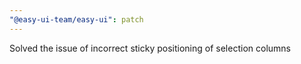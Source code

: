 ```yaml
---
"@easy-ui-team/easy-ui": patch
---
```


Solved the issue of incorrect sticky positioning of selection columns
